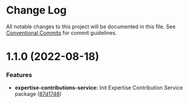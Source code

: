 # Change Log

All notable changes to this project will be documented in this file.
See [Conventional Commits](https://conventionalcommits.org) for commit guidelines.

# 1.1.0 (2022-08-18)


### Features

* **expertise-contributions-service:** Init Expertise Contribution Service package ([87d1748](https://github.com/detechworld/tto-packages/commit/87d1748dbda3b976d5da0edb8ee5db7e13512427))
